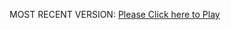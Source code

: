 MOST RECENT VERSION: [Please Click here to Play](https://rawcdn.githack.com/alperenbutun/Flying-3d/c92fae6/index.html)